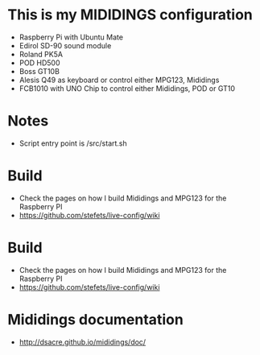 # This is my MIDIDINGS configuration
* Raspberry Pi with Ubuntu Mate 
* Edirol SD-90 sound module 
* Roland PK5A 
* POD HD500
* Boss GT10B 
* Alesis Q49 as keyboard or control either MPG123, Mididings
* FCB1010 with UNO Chip to control either Mididings, POD or GT10

# Notes
* Script entry point is /src/start.sh

# Build
* Check the pages on how I build Mididings and MPG123 for the Raspberry PI
* https://github.com/stefets/live-config/wiki

# Build
* Check the pages on how I build Mididings and MPG123 for the Raspberry PI
* https://github.com/stefets/live-config/wiki

# Mididings documentation
* http://dsacre.github.io/mididings/doc/
